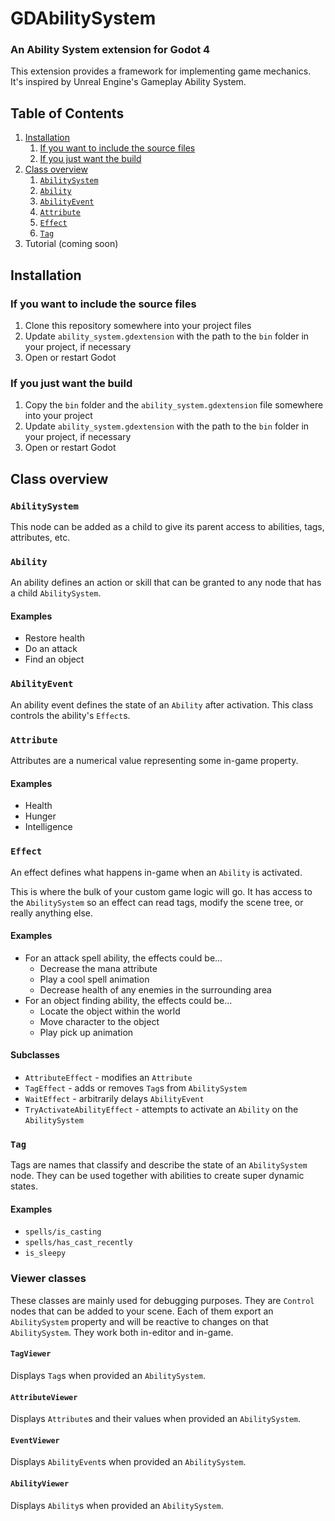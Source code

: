 # GDAbilitySystem
### An Ability System extension for Godot 4

This extension provides a framework for implementing game mechanics. It's inspired by Unreal Engine's Gameplay Ability System.

## Table of Contents
1. [Installation](#installation)
    1. [If you want to include the source files](#if-you-want-to-include-the-source-files)
    2. [If you just want the build](#if-you-just-want-the-build)
2. [Class overview](#class-overview)
    1. [`AbilitySystem`](#abilitysystem)
    2. [`Ability`](#ability)
    3. [`AbilityEvent`](#abilityevent)
    4. [`Attribute`](#attribute)
    5. [`Effect`](#effect)
    6. [`Tag`](#tag)
3. Tutorial (coming soon)

## Installation

### If you want to include the source files
1. Clone this repository somewhere into your project files
2. Update `ability_system.gdextension` with the path to the `bin` folder in your project, if necessary
3. Open or restart Godot

### If you just want the build
1. Copy the `bin` folder and the `ability_system.gdextension` file somewhere into your project
2. Update `ability_system.gdextension` with the path to the `bin` folder in your project, if necessary
3. Open or restart Godot

## Class overview

### `AbilitySystem`

This node can be added as a child to give its parent access to abilities, tags, attributes, etc.

### `Ability`

An ability defines an action or skill that can be granted to any node that has a child `AbilitySystem`.

#### Examples
* Restore health
* Do an attack
* Find an object

### `AbilityEvent`

An ability event defines the state of an `Ability` after activation. This class controls the ability's `Effect`s.

### `Attribute`

Attributes are a numerical value representing some in-game property.

#### Examples
* Health
* Hunger
* Intelligence

### `Effect`

An effect defines what happens in-game when an `Ability` is activated.

This is where the bulk of your custom game logic will go. It has access to the `AbilitySystem` so an effect can read tags, modify the scene tree, or really anything else.

#### Examples
* For an attack spell ability, the effects could be...
    * Decrease the mana attribute
    * Play a cool spell animation
    * Decrease health of any enemies in the surrounding area
* For an object finding ability, the effects could be...
    * Locate the object within the world
    * Move character to the object
    * Play pick up animation


#### Subclasses
* `AttributeEffect` - modifies an `Attribute`
* `TagEffect` - adds or removes `Tag`s from `AbilitySystem`
* `WaitEffect` - arbitrarily delays `AbilityEvent`
* `TryActivateAbilityEffect` - attempts to activate an `Ability` on the `AbilitySystem`

### `Tag`

Tags are names that classify and describe the state of an `AbilitySystem` node. They can be used together with abilities to create super dynamic states.

#### Examples
* `spells/is_casting`
* `spells/has_cast_recently`
* `is_sleepy`

### Viewer classes

These classes are mainly used for debugging purposes. They are `Control` nodes that can be added to your scene. Each of them export an `AbilitySystem` property and will be reactive to changes on that `AbilitySystem`. They work both in-editor and in-game.

#### `TagViewer`
Displays `Tag`s when provided an `AbilitySystem`.

#### `AttributeViewer`
Displays `Attribute`s and their values when provided an `AbilitySystem`.

#### `EventViewer`
Displays `AbilityEvent`s when provided an `AbilitySystem`.

#### `AbilityViewer`
Displays `Ability`s when provided an `AbilitySystem`.